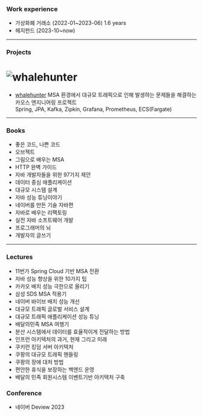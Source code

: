 ### Work experience
- 가상화폐 거래소 (2022-01~2023-06) 1.6 years
- 헤지펀드 (2023-10~now)
<hr>

### Projects
# ![whalehunter](https://github.com/JayFreemandev/portfolio/assets/72185011/bbb69d8b-84e5-4632-b72d-208cc631270b)
 * [whalehunter](https://github.com/JayFreemandev/Whale-Hunter)
MSA 환경에서 대규모 트래픽으로 인해 발생하는 문제들을 해결하는 카오스 엔지니어링 프로젝트  
Spring, JPA, Kafka, Zipkin, Grafana, Prometheus, ECS(Fargate) 
<hr>

### Books
- 좋은 코드, 나쁜 코드
- 오브젝트
- 그림으로 배우는 MSA
- HTTP 완벽 가이드
- 자바 개발자들을 위한 97가지 제안
- 데이터 중심 애플리케이션
- 대규모 시스템 설계
- 자바 성능 튜닝이야기
- 네이버를 만든 기술 자바편
- 자바로 배우는 리팩토링
- 실전 자바 소프트웨어 개발
- 프로그래머의 뇌
- 개발자의 글쓰기
<hr>

### Lectures
- 11번가 Spring Cloud 기반 MSA 전환
- 자바 성능 향상을 위한 10가지 팁
- 카카오 배치 성능 극한으로 올리기
- 삼성 SDS MSA 적용기
- 네이버 바이브 배치 성능 개선
- 대규모 트래픽 글로벌 서비스 설계
- 대규모 트래픽 애플리케이션 성능 튜닝
- 배달의민족 MSA 여행기
- 분산 시스템에서 데이터를 효율적이게 전달하는 방법
- 인프런 아키텍처의 과거, 현재 그리고 미래
- 쿠키런 킹덤 서버 아키텍처
- 쿠팡의 대규모 트래픽 핸들링
- 쿠팡의 장애 대처 방법
- 편안한 휴식을 보장하는 백엔드 운영
- 배달의 민족 회원시스템 이벤트기반 아키텍처 구축

### Conference
- 네이버 Deview 2023 
